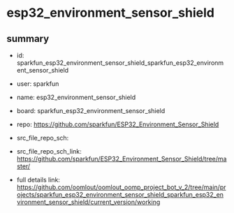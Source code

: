 # esp32_environment_sensor_shield
 
## summary 
* id: sparkfun_esp32_environment_sensor_shield_sparkfun_esp32_environment_sensor_shield
* user: sparkfun
* name: esp32_environment_sensor_shield
* board: sparkfun_esp32_environment_sensor_shield
* repo: https://github.com/sparkfun/ESP32_Environment_Sensor_Shield



* src_file_repo_sch: 
* src_file_repo_sch_link: https://github.com/sparkfun/ESP32_Environment_Sensor_Shield/tree/master/
* full details link: https://github.com/oomlout/oomlout_oomp_project_bot_v_2/tree/main/projects/sparkfun_esp32_environment_sensor_shield_sparkfun_esp32_environment_sensor_shield/current_version/working  







